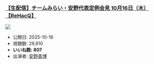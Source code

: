 ### [【生配信】チームみらい・安野代表定例会見 10月16日（木）【ReHacQ】](https://www.youtube.com/watch?v=B4Ol3Oi3S-c)
[![](https://img.youtube.com/vi/B4Ol3Oi3S-c/sddefault.jpg)](https://www.youtube.com/watch?v=B4Ol3Oi3S-c)
-   公開日: 2025-10-16
-   視聴数: 29,810
-   **いいね数: 807**
-   出演者: [安野貴博](/rehacq_fan/people/安野貴博 "wikilink")
